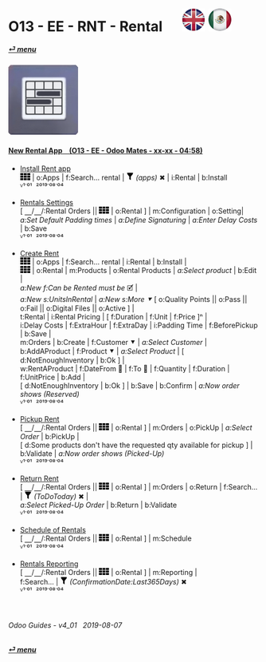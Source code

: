 # O13 - EE - RNT - Rental &nbsp;&nbsp;&nbsp;&nbsp; [![en-uk](/doc/img/en-uk_flag_button_small.png)](/en-uk/o13/ee/rnt/en-uk-o13-ee-rnt-rental-guides.md) [ ![es-mx](/doc/img/es-mx_flag_button_small.png)](/es-mx/o13/ee/rnt/es-mx-o13-ee-rnt-rental-guides.md)
#### [_&#x23CE; menu_](/en-uk/o13/ee/en-uk-o13-ee-guides-menu.md)  
### ![rnt](/doc/img/rentals.png)
[ⱽ¹²³⁴⁵⁶⁷⁸⁹⁰]: # (ⱽ¹²³⁴⁵⁶⁷⁸⁹⁰) 

#### [New Rental App &nbsp;&nbsp; (O13 - EE - Odoo Mates - xx-xx - 04:58)](https://youtube.com/embed/xS5p-zOkbhk?autoplay=1&start=0&end=0&rel=0&nocount)<br>

- [Install Rent app](https://youtube.com/embed/xS5p-zOkbhk?autoplay=1&start=0&end=24&rel=0)  
  ![apps](/doc/img/apps.png) | o:Apps | f:Search... rental | ![filter](/doc/img/filter.png) _(apps)_ &#x2716; | i:Rental | b:Install  
  ⱽ¹˙⁰¹ &nbsp;²⁰¹⁹˙⁰⁸˙⁰⁴

- [Rentals Settings](https://youtube.com/embed/xS5p-zOkbhk?autoplay=1&start=261&end=0&rel=0)  
  \[ &#x23BD;/&#x23BD;/:Rental Orders || ![apps](/doc/img/apps.png) | o:Rental ] | m:Configuration | o:Setting|  
  _a:Set Default Padding times_ | _a:Define Signaturing_ | _a:Enter Delay Costs_ | b:Save  
  ⱽ¹˙⁰¹ &nbsp;²⁰¹⁹˙⁰⁸˙⁰⁴

- [Create Rent](https://youtube.com/embed/xS5p-zOkbhk?autoplay=1&start=24&end=150&rel=0)  
  ![apps](/doc/img/apps.png) | o:Apps | f:Search... rental | i:Rental | b:Install |  
  ![apps](/doc/img/apps.png) | o:Rental | m:Products | o:Rental Products | _a:Select product_ | b:Edit |  
  _a:New f:Can be Rented must be_ &#x1F5F9; |  
  _a:New s:UnitsInRental_ | _a:New s:More &#x2BC6;_ \[ o:Quality Points || o:Pass || o:Fail || o:Digital Files || o:Active ] |  
  t:Rental | i:Rental Pricing | \[ f:Duration | f:Unit | f:Price \]&#x207F; |  
  i:Delay Costs | f:ExtraHour | f:ExtraDay | i:Padding Time | f:BeforePickup | b:Save |  
  m:Orders | b:Create | f:Customer &#x2BC6; | _a:Select Customer_ |  
  b:AddAProduct | f:Product &#x2BC6; | _a:Select Product_ | \[ d:NotEnoughInventory | b:Ok ] |  
  w:RentAProduct | f:DateFrom &#x1F4C5; | f:To &#x1F4C5; | f:Quantity | f:Duration | f:UnitPrice | b:Add |  
  \[ d:NotEnoughInventory | b:Ok ] | b:Save | b:Confirm | _a:Now order shows (Reserved)_  
  ⱽ¹˙⁰¹ &nbsp;²⁰¹⁹˙⁰⁸˙⁰⁴

- [Pickup Rent](https://youtube.com/embed/xS5p-zOkbhk?autoplay=1&start=150&end=180&rel=0)  
  \[ &#x23BD;/&#x23BD;/:Rental Orders || ![apps](/doc/img/apps.png) | o:Rental ] | m:Orders | o:PickUp | _a:Select Order_ | b:PickUp |  
  \[ d:Some products don't have the requested qty available for pickup ] | b:Validate | _a:Now order shows (Picked-Up)_  
  ⱽ¹˙⁰¹ &nbsp;²⁰¹⁹˙⁰⁸˙⁰⁴

- [Return Rent](https://youtube.com/embed/xS5p-zOkbhk?autoplay=1&start=181&end=211&rel=0)  
  \[ &#x23BD;/&#x23BD;/:Rental Orders || ![apps](/doc/img/apps.png) | o:Rental ] | m:Orders | o:Return | f:Search... | ![filter](/doc/img/filter.png) _(ToDoToday)_ &#x2716; |  
  _a:Select Picked-Up Order_ | b:Return | b:Validate  
  ⱽ¹˙⁰¹ &nbsp;²⁰¹⁹˙⁰⁸˙⁰⁴

- [Schedule of Rentals](https://youtube.com/embed/xS5p-zOkbhk?autoplay=1&start=233&end=246&rel=0)  
  \[ &#x23BD;/&#x23BD;/:Rental Orders || ![apps](/doc/img/apps.png) | o:Rental ] | m:Schedule  
  ⱽ¹˙⁰¹ &nbsp;²⁰¹⁹˙⁰⁸˙⁰⁴

- [Rentals Reporting](https://youtube.com/embed/xS5p-zOkbhk?autoplay=1&start=246&end=260&rel=0)  
  \[ &#x23BD;/&#x23BD;/:Rental Orders || ![apps](/doc/img/apps.png) | o:Rental ] | m:Reporting |  
  f:Search... | ![filter](/doc/img/filter.png) _(ConfirmationDate:Last365Days)_ &#x2716;  
  ⱽ¹˙⁰¹ &nbsp;²⁰¹⁹˙⁰⁸˙⁰⁴

<br>
	
###### Odoo Guides - v4_01 &nbsp; 2019-08-07  
**[_&#x23CE; menu_](/en-uk/o13/ee/en-uk-o13-ee-guides-menu.md)**  
